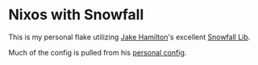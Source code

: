 # Nixos with Snowfall

This is my personal flake utilizing [Jake Hamilton](https://github.com/jakehamilton)'s excellent [Snowfall Lib](https://github.com/snowfallorg/lib). 

Much of the config is pulled from his [personal config](https://github.com/jakehamilton/config).
